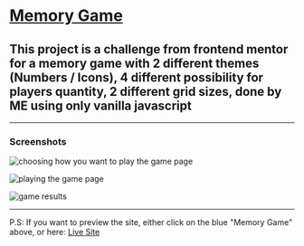 # [Memory Game](https://memory-game-moath.netlify.app/)

## This project is a challenge from frontend mentor for a memory game with 2 different themes (Numbers / Icons), 4 different possibility for players quantity, 2 different grid sizes, done by ME using only vanilla javascript

---

### Screenshots

![choosing how you want to play the game page](https://res.cloudinary.com/dk5awi1mn/image/upload/v1670252366/github-readme/memroy-game/Screenshot_1_pztwy7.png)

![playing the game page](https://res.cloudinary.com/dk5awi1mn/image/upload/v1670252365/github-readme/memroy-game/Screenshot_2_jq48p5.png)

![game results](https://res.cloudinary.com/dk5awi1mn/image/upload/v1670252367/github-readme/memroy-game/Screenshot_3_b6aeuj.png)

---

P.S: If you want to preview the site, either click on the blue "Memory Game" above, or here: [Live Site](https://memory-game-moath.netlify.app/)
